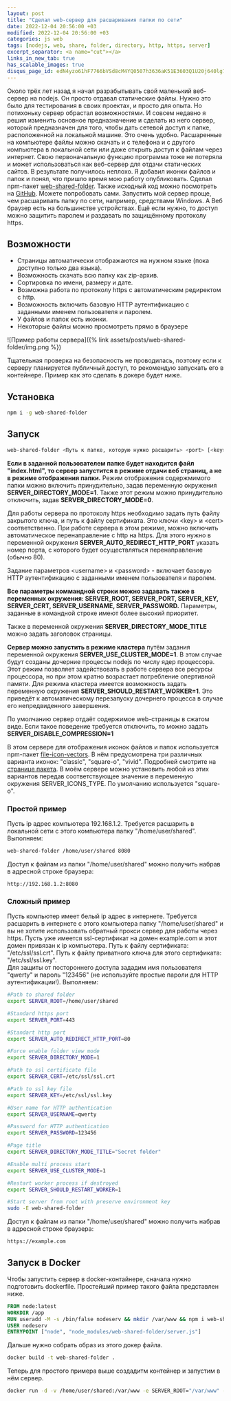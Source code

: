 ```yaml
---
layout: post
title: "Сделал web-сервер для расшаривания папки по сети"
date: 2022-12-04 20:56:00 +03
modified: 2022-12-04 20:56:00 +03
categories: js web
tags: [nodejs, web, share, folder, directory, http, https, server]
excerpt_separator: <a name="cut"></a>
links_in_new_tab: true
has_scalable_images: true
disqus_page_id: edN4yzo61hF7766bVSd8cM4YQ0507h3636aK51E3603Q1U20j640lg738272E142
---
```

Около трёх лет назад я начал разрабытывать свой маленький веб-сервер на nodejs. Он просто отдавал статические файлы. Нужно это было для тестирования в своих проектах, и просто для опыта. Но потихоньку сервер обрастал возможностями. И совсем недавно я решил изменить основное предназначение и сделать из него сервер, который предназначен для того, чтобы дать сетевой доступ к папке, расположенной на локальной машине. Это очень удобно. Расшаренные на компьютере файлы можно скачать и с телефона и с другого компьютера в локальной сети или даже открыть доступ к файлам через интернет. Свою первоначальную функцию программа тоже не потеряла и может использоваться как веб-сервер для отдачи статических сайтов. В результате получилось неплохо. Я добавил иконки файлов и папок и понял, что пришло время мою работу опубликовать. Сделал npm-пакет [web-shared-folder](https://www.npmjs.com/package/web-shared-folder). Также исходный код можно посмотреть на [GitHub](https://github.com/Mendeo/web-shared-folder). Можете попробовать сами. Запустить мой сервер проще, чем расшаривать папку по сети, например, средствами Windows. А Веб браузер есть на большинстве устройствах. Ещё если нужно, то доступ можно защитить паролем и раздавать по защищённому протоколу https.

<a name="cut"></a>
## Возможности
* Страницы автоматически отображаются на нужном языке (пока доступно только два языка).
* Возможность скачать всю папку как zip-архив.
* Сортировка по имени, размеру и дате.
* Возможна работа по протоколу https с автоматическим редиректом с http.
* Возможность включить базовую HTTP аутентификацию с заданными именем пользователя и паролем.
* У файлов и папок есть иконки.
* Некоторые файлы можно просмотреть прямо в браузере

![Пример работы сервера]({% link assets/posts/web-shared-folder/img.png %})

Тщательная проверка на безопасность не проводилась, поэтому если к серверу планируется публичный доступ, то рекомендую запускать его в контейнере. Пример как это сделать в докере будет ниже.

## Установка
```bash
npm i -g web-shared-folder
```

## Запуск

```bash
web-shared-folder <Путь к папке, которую нужно расшарить> <port> [<key> <cert>] [<username> <password>]
```
**Если в заданной пользователем папке будет находится файл "index.html", то сервер запустится в режиме отдачи веб страниц, а не в режиме отображения папки.** Режим отображения содержмимого папки можно включить принудительно, задав переменную окружения **SERVER_DIRECTORY_MODE=1**. Также этот режим можно принудительно отключить, задав **SERVER_DIRECTORY_MODE=0**.

Для работы сервера по протоколу https необходимо задать путь файлу закрытого ключа, и путь к файлу сертификата. Это ключи \<key\> и \<cert\> соответственно.
При работе сервера в этом режиме, можно включить автоматическое перенаправление с http на https. Для этого нужно в переменной окружения **SERVER_AUTO_REDIRECT_HTTP_PORT** указать номер порта, с которого будет осуществляться перенаправление (обычно 80).

Задание параметров \<username\> и \<password\> - включает базовую HTTP аутентификацию с заданными именем пользователя и паролем.

**Все параметры коммандной строки можно задавать также в переменных окружения: SERVER_ROOT, SERVER_PORT, SERVER_KEY, SERVER_CERT, SERVER_USERNAME, SERVER_PASSWORD.** Параметры, заданные в командной строке имеют более высокий приоритет.

Также в переменной окружения **SERVER_DIRECTORY_MODE_TITLE** можно задать заголовок страницы.

**Сервер можно запустить в режиме кластера** путём задания переменной окружения **SERVER_USE_CLUSTER_MODE=1**. В этом случае будут созданы дочерние процессы nodejs по числу ядер процессора. Этот режим позволяет задействовать в работе сервера все ресурсы процессора, но при этом кратно возрастает потребление опертивной памяти. Для режима кластера имеется возможность задать переменную окружения **SERVER_SHOULD_RESTART_WORKER=1**. Это приведёт к автоматическому перезапуску дочернего процесса в случае его непредвиденного завершения.

По умолчанию сервер отдаёт содержимое web-страницы в сжатом виде. Если такое поведение требуется отключить, то можно задать **SERVER_DISABLE_COMPRESSION=1**

В этом сервере для отображения иконок файлов и папок используется npm-пакет [file-icon-vectors](https://www.npmjs.com/package/file-icon-vectors). В нём предусмотрена три различных варианта иконок: "classic", "square-o", "vivid". Подробней смотрите на [странице пакета](https://www.npmjs.com/package/file-icon-vectors). В моём сервере можно установить любой из этих вариантов передав соответствующее значение в переменную окружения SERVER_ICONS_TYPE. По умолчанию используется "square-o".

### Простой пример
Пусть ip адрес компьютера 192.168.1.2. Требуется расшарить в локальной сети с этого компьютера папку "/home/user/shared". Выполняем:

```bash
web-shared-folder /home/user/shared 8080
```
Доступ к файлам из папки "/home/user/shared" можно получить набрав в адресной строке браузера:

```
http://192.168.1.2:8080
```

### Сложный пример
Пусть компьютер имеет белый ip адрес в интернете. Требуется расшарить в интернете с этого компьютера папку "/home/user/shared" и вы не хотите использовать обратный прокси сервер для работы через https.
Пусть уже имеется ssl-сертификат на домен example.com и этот домен привязан к ip компьютера. Путь к файлу сертификата: "/etc/ssl/ssl.crt". Путь к файлу приватного ключа для этого сертификата: "/etc/ssl/ssl.key".  
Для защиты от постороннего доступа зададим имя пользователя "qwerty" и пароль "123456" (не используйте простые пароли для HTTP аутентификации!). Выполняем:

```bash
#Path to shared folder
export SERVER_ROOT=/home/user/shared

#Standard https port
export SERVER_PORT=443

#Standart http port
export SERVER_AUTO_REDIRECT_HTTP_PORT=80

#Force enable folder view mode
export SERVER_DIRECTORY_MODE=1

#Path to ssl certificate file
export SERVER_CERT=/etc/ssl/ssl.crt

#Path to ssl key file
export SERVER_KEY=/etc/ssl/ssl.key

#User name for HTTP authentication
export SERVER_USERNAME=qwerty

#Password for HTTP authentication
export SERVER_PASSWORD=123456

#Page title
export SERVER_DIRECTORY_MODE_TITLE="Secret folder"

#Enable multi process start
export SERVER_USE_CLUSTER_MODE=1

#Restart worker process if destroyed
export SERVER_SHOULD_RESTART_WORKER=1

#Start server from root with preserve environment key
sudo -E web-shared-folder
```
Доступ к файлам из папки "/home/user/shared" можно получить набрав в адресной строке браузера:

```
https://example.com
```
## Запуск в Docker

Чтобы запустить сервер в docker-контайнере, сначала нужно подготовить dockerfile. Простейший пример такого файла представлен ниже.


```dockerfile
FROM node:latest
WORKDIR /app
RUN useradd -M -s /bin/false nodeserv && mkdir /var/www && npm i web-shared-folder
USER nodeserv
ENTRYPOINT ["node", "node_modules/web-shared-folder/server.js"]
```

Дальше нужно собрать образ из этого докер файла.

```bash
docker build -t web-shared-folder .
```

Теперь для простого примера выше создадитм контейнер и запустим в нём сервер.

```bash
docker run -d -v /home/user/shared:/var/www -e SERVER_ROOT="/var/www" -e SERVER_PORT=8
```


